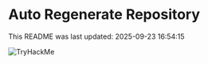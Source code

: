 # Auto Regenerate Repository

This README was last updated: 2025-09-23 16:54:15

 ![TryHackMe](https://tryhackme.com/badge/533634)